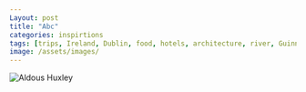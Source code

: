 ```yaml
---
Layout: post
title: "Abc"
categories: inspirtions
tags: [trips, Ireland, Dublin, food, hotels, architecture, river, Guinness, travels, onedaytrip]
image: /assets/images/
---
```





![Aldous Huxley](/assets/imges/aldous-huxley.jpg)



